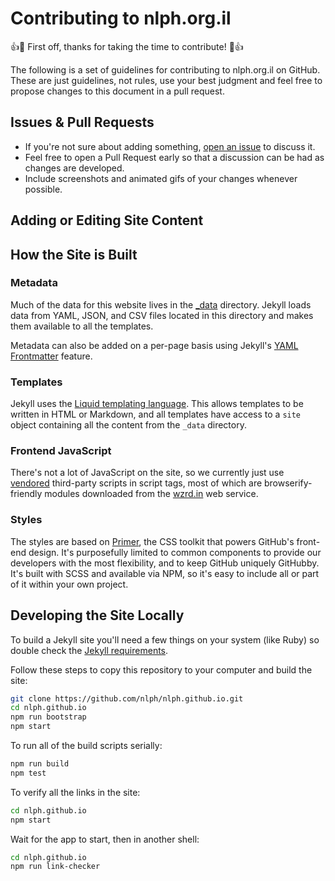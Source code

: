 # Contributing to nlph.org.il

:+1::tada: First off, thanks for taking the time to contribute! :tada::+1:

The following is a set of guidelines for contributing to nlph.org.il on GitHub. These are just guidelines, not rules, use your best judgment and feel free to propose changes to this document in a pull request.

## Issues & Pull Requests

* If you're not sure about adding something, [open an issue](https://github.com/nlph/nlph.github.io/issues/new) to discuss it.
* Feel free to open a Pull Request early so that a discussion can be had as changes are developed.
* Include screenshots and animated gifs of your changes whenever possible.

## Adding or Editing Site Content

## How the Site is Built

### Metadata

Much of the data for this website lives in the [_data](_data) directory. Jekyll loads data from YAML, JSON, and CSV files located in this directory and makes them available to all the templates.

Metadata can also be added on a per-page basis using Jekyll's [YAML Frontmatter](https://jekyllrb.com/docs/frontmatter/) feature.

### Templates

Jekyll uses the [Liquid templating language](https://wiki.github.com/shopify/liquid/liquid-for-designers).
This allows templates to be written in HTML or Markdown, and all templates have access to a `site`
object containing all the content from the `_data` directory.

### Frontend JavaScript

There's not a lot of JavaScript on the site, so we currently just use
[vendored](js/vendor) third-party scripts in script tags, most of which are
browserify-friendly modules downloaded from the [wzrd.in](https://wzrd.in/) web service.

### Styles

The styles are based on [Primer](https://github.com/primer/primer-css), the CSS toolkit that powers GitHub's front-end design.  It's purposefully limited to common components to provide our developers with the most flexibility, and to keep GitHub uniquely GitHubby. It's built with SCSS and available via NPM, so it's easy to include all or part of it within your own project.

## Developing the Site Locally

To build a Jekyll site you'll need a few things on your system (like Ruby) so double check the [Jekyll requirements](https://jekyllrb.com/docs/installation/#requirements).

Follow these steps to copy this repository to your computer and build the site:

```bash
git clone https://github.com/nlph/nlph.github.io.git
cd nlph.github.io
npm run bootstrap
npm start
```

<!-- ## Updating Docs, Apps, Releases, Userland, etc -->
<!--  -->
<!-- This site contains data gathered from various sources, and there's a build script for each: -->
<!--  -->
<!-- - `npm run build-releases` fetches release data from the GitHub API -->
<!-- - `npm run build-docs` fetches version list from S3, fetches docs for the highest release version number, fixes their links, and adds YML frontmatter for Jekyll to use. -->
<!-- - `npm run build-awesome` copies [awesome-electron](https://github.com/sindresorhus/awesome-electron/blob/npm-module/contributing.md#building-and-publishing-the-npm-package) data into the `_data` directory -->
<!-- - `npm run build-userland` copies [electron-userland-reports](https://github.com/electron/electron-userland-reports) data into the `_data` directory -->
<!-- - `npm run build-apps` copies [electron-apps](https://github.com/electron/electron-apps) data into the `_data` directory -->

To run all of the build scripts serially:

```sh
npm run build
npm test
```

To verify all the links in the site:

```sh
cd nlph.github.io
npm start
```

Wait for the app to start, then in another shell:

```sh
cd nlph.github.io
npm run link-checker
```
